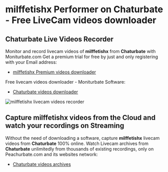 # milffetishx Performer on Chaturbate - Free LiveCam videos downloader

## Chaturbate Live Videos Recorder

Monitor and record livecam videos of **milffetishx** from **Chaturbate** with Moniturbate.com
Get a premium trial for free by just and only registering with your Email address:
* [milffetishx Premium videos downloader](https://moniturbate.com/request-demo-licence-key.html)

Free livecam videos downloader - Moniturbate Software:
* [Chaturbate videos downloader](https://moniturbate.com/moniturbate-download-software.html)

![milffetishx livecam videos recorder](https://peachurnet.com/templates/moniturbate-software.png)


## Capture milffetishx videos from the Cloud and watch your recordings on Streaming

Without the need of downloading a software, capture **milffetishx** livecam videos from **Chaturbate** 100% online.
Watch Livecam archives from **Chaturbate** unlimitedly from thousands of existing recordings, only on Peachurbate.com and its websites network:
* [Chaturbate videos archives](https://peachurnet.com/)